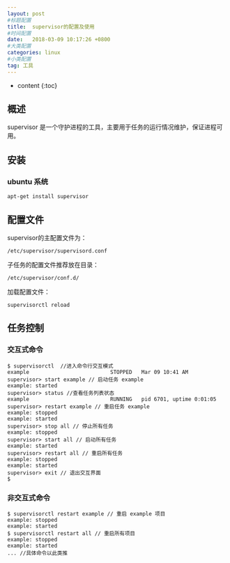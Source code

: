 ```yaml
---
layout: post
#标题配置
title:  supervisor的配置及使用
#时间配置
date:   2018-03-09 10:17:26 +0800
#大类配置
categories: linux
#小类配置
tag: 工具
---
```



* content
{:toc}

## 概述

supervisor 是一个守护进程的工具，主要用于任务的运行情况维护，保证进程可用。

## 安装

### ubuntu 系统

```
apt-get install supervisor
```

## 配置文件

supervisor的主配置文件为：

```
/etc/supervisor/supervisord.conf
```

子任务的配置文件推荐放在目录：

```
/etc/supervisor/conf.d/
```

加载配置文件：

```
supervisorctl reload
```

## 任务控制

### 交互式命令

```
$ supervisorctl  //进入命令行交互模式
example                          STOPPED   Mar 09 10:41 AM
supervisor> start example // 启动任务 example
example: started
supervisor> status //查看任务列表状态
example                          RUNNING   pid 6701, uptime 0:01:05
supervisor> restart example // 重启任务 example
example: stopped
example: started
supervisor> stop all // 停止所有任务
example: stopped
supervisor> start all // 启动所有任务
example: started
supervisor> restart all // 重启所有任务
example: stopped
example: started
supervisor> exit // 退出交互界面
$
```

### 非交互式命令

```
$ supervisorctl restart example // 重启 example 项目
example: stopped
example: started
$ supervisorctl restart all // 重启所有项目
example: stopped
example: started
... //具体命令以此类推
```